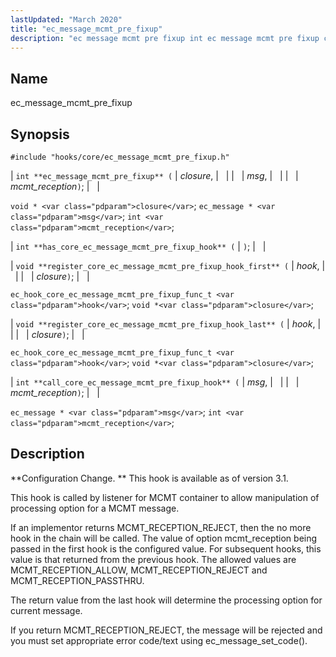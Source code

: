 ```yaml
---
lastUpdated: "March 2020"
title: "ec_message_mcmt_pre_fixup"
description: "ec message mcmt pre fixup int ec message mcmt pre fixup closure msg mcmt reception void closure ec message msg int mcmt reception int has core ec message mcmt pre fixup hook void register core ec message mcmt pre fixup hook first hook closure ec hook core ec message mcmt..."
---
```


<a name="hooks.core.ec_message_mcmt_pre_fixup"></a> 
## Name

ec_message_mcmt_pre_fixup

## Synopsis

`#include "hooks/core/ec_message_mcmt_pre_fixup.h"`

| `int **ec_message_mcmt_pre_fixup** (` | <var class="pdparam">closure</var>, |   |
|   | <var class="pdparam">msg</var>, |   |
|   | <var class="pdparam">mcmt_reception</var>`)`; |   |

`void * <var class="pdparam">closure</var>`;
`ec_message * <var class="pdparam">msg</var>`;
`int <var class="pdparam">mcmt_reception</var>`;

| `int **has_core_ec_message_mcmt_pre_fixup_hook** (` | `)`; |   |

| `void **register_core_ec_message_mcmt_pre_fixup_hook_first** (` | <var class="pdparam">hook</var>, |   |
|   | <var class="pdparam">closure</var>`)`; |   |

`ec_hook_core_ec_message_mcmt_pre_fixup_func_t <var class="pdparam">hook</var>`;
`void *<var class="pdparam">closure</var>`;

| `void **register_core_ec_message_mcmt_pre_fixup_hook_last** (` | <var class="pdparam">hook</var>, |   |
|   | <var class="pdparam">closure</var>`)`; |   |

`ec_hook_core_ec_message_mcmt_pre_fixup_func_t <var class="pdparam">hook</var>`;
`void *<var class="pdparam">closure</var>`;

| `int **call_core_ec_message_mcmt_pre_fixup_hook** (` | <var class="pdparam">msg</var>, |   |
|   | <var class="pdparam">mcmt_reception</var>`)`; |   |

`ec_message * <var class="pdparam">msg</var>`;
`int <var class="pdparam">mcmt_reception</var>`;<a name="idp45811024"></a> 
## Description

**Configuration Change. ** This hook is available as of version 3.1.

This hook is called by listener for MCMT container to allow manipulation of processing option for a MCMT message.

If an implementor returns MCMT_RECEPTION_REJECT, then the no more hook in the chain will be called. The value of option mcmt_reception being passed in the first hook is the configured value. For subsequent hooks, this value is that returned from the previous hook. The allowed values are MCMT_RECEPTION_ALLOW, MCMT_RECEPTION_REJECT and MCMT_RECEPTION_PASSTHRU.

The return value from the last hook will determine the processing option for current message.

If you return MCMT_RECEPTION_REJECT, the message will be rejected and you must set appropriate error code/text using ec_message_set_code().